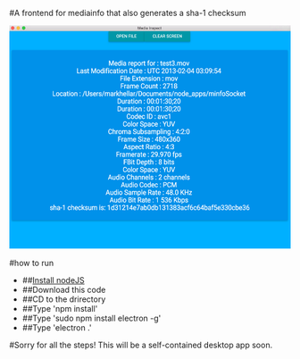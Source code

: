 #A frontend for mediainfo that also generates a sha-1 checksum

<img src="https://github.com/mhellar/media-inspector/blob/master/screenshot.png?raw=true" height="400">

#how to run
* ##[Install nodeJS](https://nodejs.org/en/download/)
* ##Download this code
* ##CD to the drirectory
* ##Type 'npm install'
* ##Type 'sudo npm install electron -g'
* ##Type 'electron .'

#Sorry for all the steps! This will be a self-contained desktop app soon.